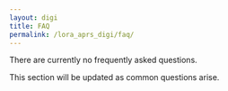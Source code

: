 ```yaml
---
layout: digi
title: FAQ
permalink: /lora_aprs_digi/faq/
---
```


There are currently no frequently asked questions.

This section will be updated as common questions arise.
